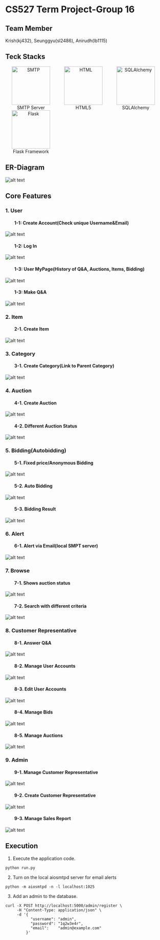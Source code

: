 # CS527 Term Project-Group 16
## Team Member
Krish(kj432), Seunggyu(sl2486), Anirudh(lb1115)

## Teck Stacks
<p align="center">
  <figure style="display:inline-block; text-align:center; margin:0 20px">
    <img src="/images/smtp.png" alt="SMTP" width="120" />
    <figcaption>SMTP Server</figcaption>
  </figure>
  <figure style="display:inline-block; text-align:center; margin:0 20px">
    <img src="/images/html.png" alt="HTML" width="120" />
    <figcaption>HTML5</figcaption>
  </figure>
  <figure style="display:inline-block; text-align:center; margin:0 20px">
    <img src="/images/sqlalchemy.png" alt="SQLAlchemy" width="120" />
    <figcaption>SQLAlchemy</figcaption>
  </figure>
  <figure style="display:inline-block; text-align:center; margin:0 20px">
    <img src="/images/flask.png" alt="Flask" width="120" />
    <figcaption>Flask Framework</figcaption>
  </figure>
</p>


## ER-Diagram
![alt text](/images/diagram.png)

## Core Features
### 1. User
#### &emsp;&emsp;1-1: Create Account(Check unique Username&Email)
![alt text](/images/user_create.png)
#### &emsp;&emsp;1-2: Log In
![alt text](/images/user_login.png)
#### &emsp;&emsp;1-3: User MyPage(History of Q&A, Auctions, Items, Bidding)
![alt text](/images/user_detail.png)
#### &emsp;&emsp;1-3: Make Q&A
![alt text](/images/user_qna.png)
### 2. Item
#### &emsp;&emsp;2-1. Create Item
![alt text](/images/item_create.png)
### 3. Category
#### &emsp;&emsp;3-1. Create Category(Link to Parent Category)
![alt text](/images/category.png)
### 4. Auction
#### &emsp;&emsp;4-1. Create Auction
![alt text](/images/auction_open.png)
#### &emsp;&emsp;4-2. Different Auction Status
![alt text](/images/auction_status.png)
### 5. Bidding(Autobidding)
#### &emsp;&emsp;5-1. Fixed price/Anonymous Bidding
![alt text](/images/bidding.png)
#### &emsp;&emsp;5-2. Auto Bidding
![alt text](/images/bidding_auto.png)
#### &emsp;&emsp;5-3. Bidding Result
![alt text](/images/bidding_result.png)
### 6. Alert
#### &emsp;&emsp;6-1. Alert via Email(local SMPT server)
![alt text](/images/alert.png)
### 7. Browse
#### &emsp;&emsp;7-1. Shows auction status
![alt text](/images/browse_status.png)
#### &emsp;&emsp;7-2. Search with different criteria
![alt text](/images/browse_criteria.png)
### 8. Customer Representative
#### &emsp;&emsp;8-1. Answer Q&A
![alt text](/images/rep_qna.png)
#### &emsp;&emsp;8-2. Manage User Accounts
![alt text](/images/rep_user.png)
#### &emsp;&emsp;8-3. Edit User Accounts
![alt text](/images/rep_user_edit.png)
#### &emsp;&emsp;8-4. Manage Bids
![alt text](/images/rep_bid.png)
#### &emsp;&emsp;8-5. Manage Auctions
![alt text](/images/rep_auction.png)
### 9. Admin
#### &emsp;&emsp;9-1. Manage Customer Representative
![alt text](/images/admin_rep.png)
#### &emsp;&emsp;9-2. Create Customer Representative
![alt text](/images/admin_rep.png)
#### &emsp;&emsp;9-3. Manage Sales Report
![alt text](/images/admin_sales_report.png)

## Execution
1. Execute the application code.
```
python run.py
```
2. Turn on the local aiosmtpd server for email alerts
```
python -m aiosmtpd -n -l localhost:1025
```
3. Add an admin to the database. 
```
curl -X POST http://localhost:5000/admin/register \
     -H "Content-Type: application/json" \
     -d '{
           "username": "admin",
           "password": "1q2w3e4r",
           "email":    "admin@example.com"
         }'
```